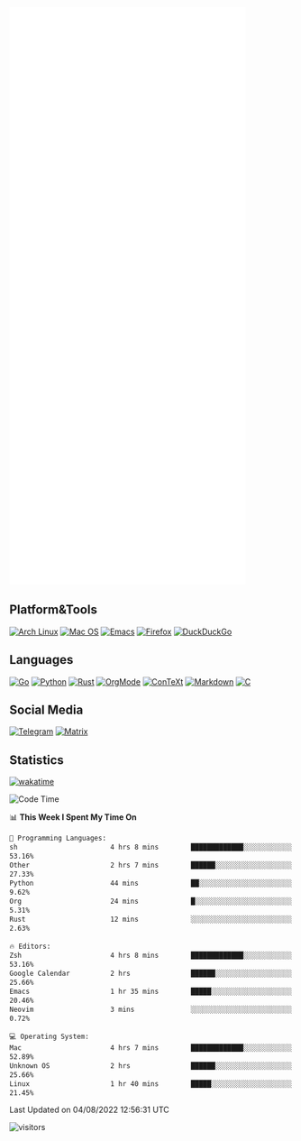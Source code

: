 ![Metrics](https://github.com/SteamedFish/SteamedFish/blob/master/github-metrics.svg)

## Platform&Tools

[![Arch Linux](https://img.shields.io/badge/ArchLinux-1793D1?logo=arch-linux&logoColor=fff&style=flat-square)](https://archlinux.org/)
[![Mac OS](https://img.shields.io/badge/MacOS-000000?style=flat-square&logo=macos&logoColor=F0F0F0)](https://www.apple.com/macos/)
[![Emacs](https://img.shields.io/badge/Emacs-%237F5AB6.svg?&style=flat-square&logo=gnu-emacs&logoColor=white)](https://www.gnu.org/software/emacs/)
[![Firefox](https://img.shields.io/badge/Firefox-FF7139?style=flat-square&logo=Firefox-Browser&logoColor=white)](https://firefox.com/)
[![DuckDuckGo](https://img.shields.io/badge/DuckDuckGo-DE5833?style=flat-square&logo=DuckDuckGo&logoColor=white)](https://duckduckgo.com/)

## Languages

[![Go](https://img.shields.io/badge/Golang-%2300ADD8.svg?style=flat-square&logo=go&logoColor=white)](https://golang.org/)
[![Python](https://img.shields.io/badge/Python-3670A0?style=flat-square&logo=python&logoColor=ffdd54)](https://www.python.org/)
[![Rust](https://img.shields.io/badge/Rust-%23000000.svg?style=flat-square&logo=rust&logoColor=white)](https://www.rust-lang.org/)
[![OrgMode](https://img.shields.io/badge/OrgMode-%23000000.svg?style=flat-square&logo=org&logoColor=white)](https://orgmode.org/)
[![ConTeXt](https://img.shields.io/badge/ConTeXt-%23008080.svg?style=flat-square&logo=latex&logoColor=white)](https://contextgarden.net/)
[![Markdown](https://img.shields.io/badge/MarkDown-%23000000.svg?style=flat-square&logo=markdown&logoColor=white)](https://daringfireball.net/projects/markdown/)
[![C](https://img.shields.io/badge/C-%2300599C.svg?style=flat-square&logo=c&logoColor=white)](https://www.iso.org/standard/74528.html)

## Social Media
[![Telegram](https://img.shields.io/badge/SteamedFish-2CA5E0?style=social&logo=telegram&logoColor=white)](https://t.me/SteamedFish)
[![Matrix](https://img.shields.io/badge/SteamedFish-2CA5E0?style=social&logo=matrix&logoColor=black)](https://matrix.to/#/@i:steamedfish.org)

## Statistics
[![wakatime](https://wakatime.com/badge/user/168280d6-fcf2-4b4f-ad3a-dc4612f35b38.svg)](https://wakatime.com/@168280d6-fcf2-4b4f-ad3a-dc4612f35b38)

<!--START_SECTION:waka-->
![Code Time](http://img.shields.io/badge/Code%20Time-1%2C948%20hrs%2038%20mins-blue)

📊 **This Week I Spent My Time On** 

```text
💬 Programming Languages: 
sh                       4 hrs 8 mins        █████████████░░░░░░░░░░░░   53.16% 
Other                    2 hrs 7 mins        ██████░░░░░░░░░░░░░░░░░░░   27.33% 
Python                   44 mins             ██░░░░░░░░░░░░░░░░░░░░░░░   9.62% 
Org                      24 mins             █░░░░░░░░░░░░░░░░░░░░░░░░   5.31% 
Rust                     12 mins             ░░░░░░░░░░░░░░░░░░░░░░░░░   2.63%

🔥 Editors: 
Zsh                      4 hrs 8 mins        █████████████░░░░░░░░░░░░   53.16% 
Google Calendar          2 hrs               ██████░░░░░░░░░░░░░░░░░░░   25.66% 
Emacs                    1 hr 35 mins        █████░░░░░░░░░░░░░░░░░░░░   20.46% 
Neovim                   3 mins              ░░░░░░░░░░░░░░░░░░░░░░░░░   0.72%

💻 Operating System: 
Mac                      4 hrs 7 mins        █████████████░░░░░░░░░░░░   52.89% 
Unknown OS               2 hrs               ██████░░░░░░░░░░░░░░░░░░░   25.66% 
Linux                    1 hr 40 mins        █████░░░░░░░░░░░░░░░░░░░░   21.45%

```


 Last Updated on 04/08/2022 12:56:31 UTC
<!--END_SECTION:waka-->

![visitors](https://visitor-badge.laobi.icu/badge?page_id=SteamedFish.SteamedFish)
